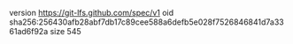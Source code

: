 version https://git-lfs.github.com/spec/v1
oid sha256:256430afb28abf7db17c89cee588a6defb5e028f7526846841d7a3361ad6f92a
size 545

